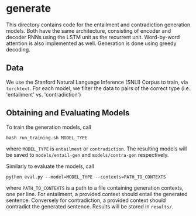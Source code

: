 # generate

This directory contains code for the entailment and contradiction generation models. Both have the same architecture, consisting of encoder and decoder RNNs using the LSTM unit as the recurrent unit. Word-by-word attention is also implemented as well. Generation is done using greedy decoding.

## Data

We use the Stanford Natural Language Inference (SNLI) Corpus to train, via `torchtext`. For each model, we filter the data to pairs of the correct type (i.e. 'entailment' vs. 'contradiction')

## Obtaining and Evaluating Models

To train the generation models, call

`bash run_training.sh MODEL_TYPE`

where `MODEL_TYPE` is `entailment` or `contradiction`. The resulting models will be saved to `models/entail-gen` and `models/contra-gen` respectively.

Similarly to evaluate the models, call

`python eval.py --model=MODEL_TYPE --contexts=PATH_TO_CONTEXTS`

where `PATH_TO_CONTEXTS` is a path to a file containing generation contexts, one per line. For entailment, a provided context should entail the generated sentence. Conversely for contradiction, a provided context should contradict the generated sentence. Results will be stored in `results/`.

